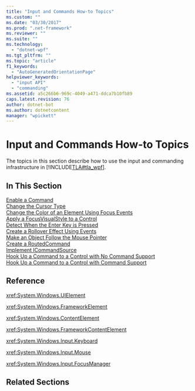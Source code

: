 ```yaml
---
title: "Input and Commands How-to Topics"
ms.custom: ""
ms.date: "03/30/2017"
ms.prod: ".net-framework"
ms.reviewer: ""
ms.suite: ""
ms.technology: 
  - "dotnet-wpf"
ms.tgt_pltfrm: ""
ms.topic: "article"
f1_keywords: 
  - "AutoGeneratedOrientationPage"
helpviewer_keywords: 
  - "input API"
  - "commanding"
ms.assetid: a5c266b6-969c-4049-a471-ddca7b10fb89
caps.latest.revision: 76
author: dotnet-bot
ms.author: dotnetcontent
manager: "wpickett"
---
```

# Input and Commands How-to Topics
The topics in this section describe how to use the input and commanding infrastructure in [!INCLUDE[TLA#tla_wpf](../../../../includes/tlasharptla-wpf-md.md)].  
  
## In This Section  
 [Enable a Command](../../../../docs/framework/wpf/advanced/how-to-enable-a-command.md)  
 [Change the Cursor Type](../../../../docs/framework/wpf/advanced/how-to-change-the-cursor-type.md)  
 [Change the Color of an Element Using Focus Events](../../../../docs/framework/wpf/advanced/how-to-change-the-color-of-an-element-using-focus-events.md)  
 [Apply a FocusVisualStyle to a Control](../../../../docs/framework/wpf/advanced/how-to-apply-a-focusvisualstyle-to-a-control.md)  
 [Detect When the Enter Key is Pressed](../../../../docs/framework/wpf/advanced/how-to-detect-when-the-enter-key-pressed.md)  
 [Create a Rollover Effect Using Events](../../../../docs/framework/wpf/advanced/how-to-create-a-rollover-effect-using-events.md)  
 [Make an Object Follow the Mouse Pointer](../../../../docs/framework/wpf/advanced/how-to-make-an-object-follow-the-mouse-pointer.md)  
 [Create a RoutedCommand](../../../../docs/framework/wpf/advanced/how-to-create-a-routedcommand.md)  
 [Implement ICommandSource](../../../../docs/framework/wpf/advanced/how-to-implement-icommandsource.md)  
 [Hook Up a Command to a Control with No Command Support](../../../../docs/framework/wpf/advanced/how-to-hook-up-a-command-to-a-control-with-no-command-support.md)  
 [Hook Up a Command to a Control with Command Support](../../../../docs/framework/wpf/advanced/how-to-hook-up-a-command-to-a-control-with-command-support.md)  
  
## Reference  
 <xref:System.Windows.UIElement>  
  
 <xref:System.Windows.FrameworkElement>  
  
 <xref:System.Windows.ContentElement>  
  
 <xref:System.Windows.FrameworkContentElement>  
  
 <xref:System.Windows.Input.Keyboard>  
  
 <xref:System.Windows.Input.Mouse>  
  
 <xref:System.Windows.Input.FocusManager>  
  
## Related Sections
